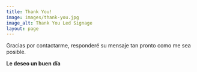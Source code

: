 ```yaml
---
title: Thank You!
image: images/thank-you.jpg
image_alt: Thank You Led Signage
layout: page
---
```


Gracias por contactarme, responderé su mensaje tan pronto como me sea posible.

**Le deseo un buen día**